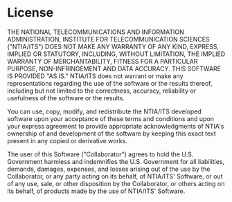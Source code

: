 # License
THE NATIONAL TELECOMMUNICATIONS AND INFORMATION ADMINISTRATION, INSTITUTE FOR 
TELECOMMUNICATION SCIENCES ("NTIA/ITS") DOES NOT MAKE ANY WARRANTY OF ANY KIND, 
EXPRESS, IMPLIED OR STATUTORY, INCLUDING, WITHOUT LIMITATION, THE IMPLIED WARRANTY 
OF MERCHANTABILITY, FITNESS FOR A PARTICULAR PURPOSE, NON-INFRINGEMENT AND DATA 
ACCURACY. THIS SOFTWARE IS PROVIDED "AS IS."  NTIA/ITS does not warrant or make 
any representations regarding the use of the software or the results thereof, 
including but not limited to the correctness, accuracy, reliability or 
usefulness of the software or the results.

You can use, copy, modify, and redistribute the NTIA/ITS developed software upon 
your acceptance of these terms and conditions and upon your express agreement to 
provide appropriate acknowledgments of NTIA's ownership of and development of the 
software by keeping this exact text present in any copied or derivative works.

The user of this Software ("Collaborator") agrees to hold the U.S. Government 
harmless and indemnifies the U.S. Government for all liabilities, demands, damages, 
expenses, and losses arising out of the use by the Collaborator, or any party 
acting on its behalf, of NTIA/ITS' Software, or out of any use, sale, or other 
disposition by the Collaborator, or others acting on its behalf, of products made 
by the use of NTIA/ITS' Software.